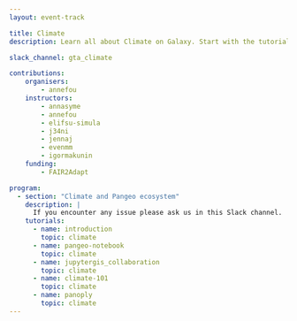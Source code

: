 ```yaml
---
layout: event-track

title: Climate
description: Learn all about Climate on Galaxy. Start with the tutorial at your own pace. If you need support contact us via the Slack Channel [gta_climate](https://gtnsmrgsbord.slack.com/channels/{{page.slack_channel}}). {% icon galaxy-info %} **The workflows used for this track where tested thoroughly on the EU server, please use usegalaxy.eu for this track!**

slack_channel: gta_climate

contributions:
    organisers:
        - annefou
    instructors:
        - annasyme
        - annefou
        - elifsu-simula
        - j34ni
        - jennaj
        - evenmm
        - igormakunin
    funding:
        - FAIR2Adapt

program:
  - section: "Climate and Pangeo ecosystem"
    description: |
      If you encounter any issue please ask us in this Slack channel.
    tutorials:
      - name: introduction
        topic: climate
      - name: pangeo-notebook
        topic: climate
      - name: jupytergis_collaboration
        topic: climate
      - name: climate-101
        topic: climate
      - name: panoply
        topic: climate
---
```

